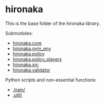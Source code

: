 # hironaka
This is the base folder of the hironaka library.

Submodules:

 - [hironaka.core](core)
 - [hironaka.gym_env](gym_env)
 - [hironaka.policy](policy)
 - [hironaka.policy_players](policy_players)
 - [hironaka.src](src)
 - [hironaka.validator](validator)

Python scripts and non-essential functions:

 - [.train/](../train)
 - [.util/](util)